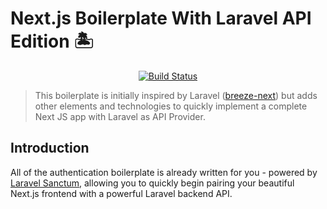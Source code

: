 # Next.js Boilerplate With Laravel API Edition 🏝️

<p align="center">
  <a href="https://github.com/laravelcm/nextjs-boilerplate/actions">
    <img src="https://github.com/laravelcm/nextjs-boilerplate/actions/workflows/ci-cd.yaml/badge.svg" alt="Build Status">
  </a>
</p>

> This boilerplate is initially inspired by Laravel ([breeze-next](https://github.com/laravel/breeze-next)) but adds other elements and technologies to quickly implement a complete Next JS app with Laravel as API Provider.

## Introduction

 All of the authentication boilerplate is already written for you - powered by [Laravel Sanctum](https://laravel.com/docs/sanctum), allowing you to quickly begin pairing your beautiful Next.js frontend with a powerful Laravel backend API.
